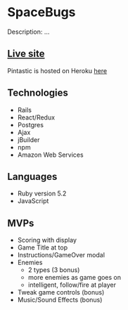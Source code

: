 # SpaceBugs

Description: ...

## [Live site](https://pintasty.herokuapp.com/#/)

Pintastic is hosted on Heroku [here](https://pintasty.herokuapp.com/#/)

## Technologies

- Rails
- React/Redux
- Postgres
- Ajax
- jBuilder
- npm
- Amazon Web Services

## Languages

- Ruby version 5.2
- JavaScript

## MVPs

+ Scoring with display
+ Game Title at top
+ Instructions/GameOver modal
+ Enemies
  * 2 types (3 bonus)
  * more enemies as game goes on
  * intelligent, follow/fire at player
+ Tweak game controls (bonus)
+ Music/Sound Effects (bonus)
